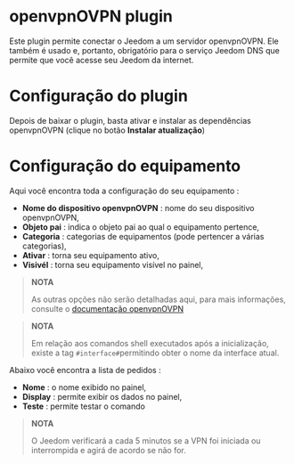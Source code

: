 # openvpnOVPN plugin

Este plugin permite conectar o Jeedom a um servidor openvpnOVPN. Ele também é usado e, portanto, obrigatório para o serviço Jeedom DNS que permite que você acesse seu Jeedom da internet.

# Configuração do plugin

Depois de baixar o plugin, basta ativar e instalar as dependências openvpnOVPN (clique no botão **Instalar atualização**)

# Configuração do equipamento

Aqui você encontra toda a configuração do seu equipamento :

-   **Nome do dispositivo openvpnOVPN** : nome do seu dispositivo openvpnOVPN,
-   **Objeto pai** : indica o objeto pai ao qual o equipamento pertence,
-   **Categoria** : categorias de equipamentos (pode pertencer a várias categorias),
-   **Ativar** : torna seu equipamento ativo,
-   **Visivél** : torna seu equipamento visível no painel,

> **NOTA**
>
> As outras opções não serão detalhadas aqui, para mais informações, consulte o [documentação openvpnOVPN](https://openvpnOVPN.net/index.php/open-source/documentation.html)

> **NOTA**
>
> Em relação aos comandos shell executados após a inicialização, existe a tag `#interface#`permitindo obter o nome da interface atual.

Abaixo você encontra a lista de pedidos :

-   **Nome** : o nome exibido no painel,
-   **Display** : permite exibir os dados no painel,
-   **Teste** : permite testar o comando

> **NOTA**
>
> O Jeedom verificará a cada 5 minutos se a VPN foi iniciada ou interrompida e agirá de acordo se não for.
